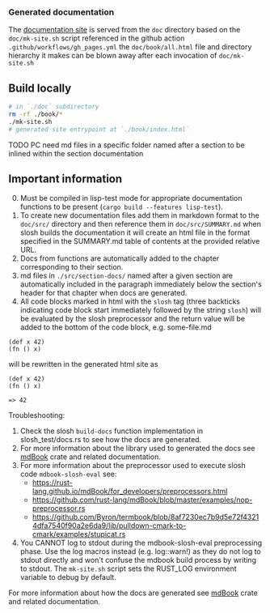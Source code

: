 ### Generated documentation

The [documentation site](https://sl-sh-dev.github.io/sl-sh/) is served from the `doc` directory
based on the `doc/mk-site.sh` script referenced in the github action `.github/workflows/gh_pages.yml`
the `doc/book/all.html` file and directory hierarchy it makes can be blown away after each invocation of `doc/mk-site.sh`

## Build locally

```bash
# in `./doc` subdirectory
rm -rf ./book/*
./mk-site.sh
# generated site entrypoint at `./book/index.html`
```

TODO PC need md files in a specific folder named after a section to be inlined within the section documentation

## Important information

0. Must be compiled in lisp-test mode for appropriate documentation functions to be present (`cargo build --features lisp-test`).
1. To create new documentation files add them in markdown format to the `doc/src/` directory and
   then reference them in `doc/src/SUMMARY.md` when slosh builds the documentation it will create
   an html file in the format specified in the SUMMARY.md table of contents at the provided relative URL.
2. Docs from functions are automatically added to the chapter corresponding to their section.
3. md files in `./src/section-docs/` named after a given section are automatically included in the paragraph
   immediately below the section's header for that chapter when docs are generated.
4. All code blocks marked in html with the `slosh` tag (three backticks indicating code block start
   immediately followed by the string `slosh`) will be evaluated by the slosh preprocessor
   and the return value will be added to the bottom of the code block, e.g.
   some-file.md

```slosh
(def x 42)
(fn () x)
```

will be rewritten in the generated html site as

```
(def x 42)
(fn () x)

=> 42
```

Troubleshooting:

1. Check the slosh `build-docs` function implementation in slosh_test/docs.rs to see how the docs are generated.
2. For more information about the library used to generated the docs see [mdBook](https://rust-lang.github.io/mdBook/index.html)
   crate and related documentation.
3. For more information about the preprocessor used to execute slosh code `mdbook-slosh-eval` see:
    - https://rust-lang.github.io/mdBook/for_developers/preprocessors.html
    - https://github.com/rust-lang/mdBook/blob/master/examples/nop-preprocessor.rs
    - https://github.com/Byron/termbook/blob/8af7230ec7b9d5e72f43214dfa7540f90a2e6da9/lib/pulldown-cmark-to-cmark/examples/stupicat.rs
4. You CANNOT log to stdout during the mdbook-slosh-eval preprocessing phase. Use
   the log macros instead (e.g. log::warn!) as they do not log to stdout directly
   and won't confuse the mdbook build process by writing to stdout. The `mk-site.sh`
   script sets the RUST_LOG environment variable to debug by default.

For more information about how the docs are generated see [mdBook](https://rust-lang.github.io/mdBook/index.html)
crate and related documentation.

